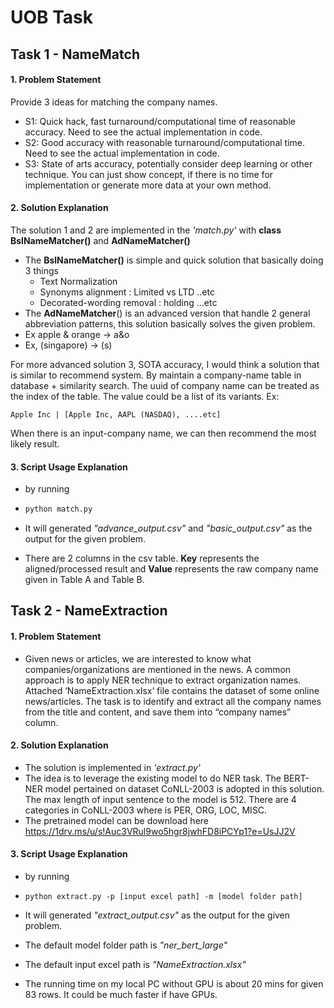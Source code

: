 # UOB Task 

## Task 1 - NameMatch

#### 1. Problem Statement 

Provide 3 ideas for matching the company names. 

- S1: Quick hack, fast turnaround/computational time of reasonable accuracy. Need to see the actual implementation in code.
- S2: Good accuracy with reasonable turnaround/computational time. Need to see the actual implementation in code.
- S3: State of arts accuracy, potentially consider deep learning or other technique. You can just show concept, if there is no time for implementation or generate more data at your own method.

#### 2. Solution Explanation

The solution 1 and 2 are implemented in the *'match.py'* with **class BslNameMatcher()** and **AdNameMatcher()** 

- The **BslNameMatcher()** is simple and quick solution that basically doing 3 things 
  - Text Normalization
  - Synonyms alignment : Limited vs LTD ..etc 
  - Decorated-wording removal : holding ...etc 
- The **AdNameMatcher**() is an advanced version that handle 2 general abbreviation patterns, this solution basically solves the given problem. 
- Ex apple & orange -> a&o
- Ex, (singapore) -> (s) 

For more advanced solution 3, SOTA accuracy, I would think a solution that is similar to recommend system. By maintain a company-name table in database + similarity search. The uuid of company name can be treated as the index of the table. The value could be a list of its variants.  Ex: 

```
Apple Inc | [Apple Inc, AAPL (NASDAQ), ....etc]
```

When there is an input-company name, we can then recommend the most likely result.

#### 3. Script Usage Explanation

- by running 

- ```bash
  python match.py
  ```

- It will generated *"advance_output.csv"* and *"basic_output.csv"* as the output for the given problem. 

- There are 2 columns in the csv table. **Key** represents the aligned/processed result and **Value** represents the raw company name given in Table A and Table B.



## Task 2 - NameExtraction 

#### 1. Problem Statement 

- Given news or articles, we are interested to know what companies/organizations are mentioned in the news. A common approach is to apply NER technique to extract organization names. Attached ‘NameExtraction.xlsx’ file contains the dataset of some online news/articles. The task is to identify and extract all the company names from the title and content, and save them into “company names” column. 

#### 2. Solution Explanation

- The solution is implemented in *'extract.py'* 
- The idea is to leverage the existing model to do NER task. The BERT-NER model pertained on dataset CoNLL-2003 is adopted in this solution. The max length of input sentence to the model is 512. There are 4 categories in CoNLL-2003 where is PER, ORG, LOC, MISC. 
- The pretrained model can be download here https://1drv.ms/u/s!Auc3VRul9wo5hgr8jwhFD8iPCYp1?e=UsJJ2V

#### 3. Script Usage Explanation

- by running 

- ```
  python extract.py -p [input excel path] -m [model folder path]
  ```

- It will generated *"extract_output.csv"* as the output for the given problem. 

- The default model folder path is *"ner_bert_large"* 

- The default input excel path is  *"NameExtraction.xlsx"*

- The running time on my local PC without GPU is about 20 mins for given 83 rows. It could be much faster if have GPUs. 

